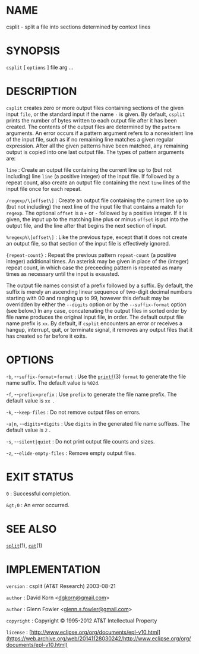 # NAME

csplit - split a file into sections determined by context lines

# SYNOPSIS

`csplit` \[ `options` \] file arg ...

# DESCRIPTION

`csplit` creates zero or more output files containing sections of the
given input `file`, or the standard input if the name `-` is given. By
default, `csplit` prints the number of bytes written to each output
file after it has been created.
The contents of the output files are determined by the `pattern`
arguments. An error occurs if a pattern argument refers to a nonexistent
line of the input file, such as if no remaining line matches a given
regular expression. After all the given patterns have been matched, any
remaining output is copied into one last output file. The types of
pattern arguments are:

`line`
: Create an output file containing the current line up to (but
    not including) line `line` (a positive integer) of the input file.
    If followed by a repeat count, also create an output file containing
    the next `line` lines of the input file once for each repeat.

`/regexp/\[offset\]`
:   Create an output file containing the current line up to (but
    not including) the next line of the input file that contains a match
    for `regexp`. The optional `offset` is a `+` or `-` followed by
    a positive integer. If it is given, the input up to the matching
    line plus or minus `offset` is put into the output file, and the
    line after that begins the next section of input.

`%regexp%\[offset\]`
:   Like the previous type, except that it does not create an output
    file, so that section of the input file is effectively ignored.

`{repeat-count}`
:   Repeat the previous pattern `repeat-count` (a positive integer)
    additional times. An asterisk may be given in place of the (integer)
    repeat count, in which case the preceeding pattern is repeated as
    many times as necessary until the input is exausted.

The output file names consist of a prefix followed by a suffix. By
default, the suffix is merely an ascending linear sequence of two-digit
decimal numbers starting with 00 and ranging up to 99, however this
default may be overridden by either the `--digits` option or by the
`--suffix-format` option (see below.) In any case, concatenating the
output files in sorted order by file name produces the original input
file, in order. The default output file name prefix is `xx`.
By default, if `csplit` encounters an error or receives a hangup,
interrupt, quit, or terminate signal, it removes any output files that
it has created so far before it exits.

# OPTIONS

-`b`, --`suffix-format`=`format`
:   Use the
    [`printf`](/web/20141128030242/http://www2.research.att.com/~astopen/man/man3/printf.html)(3)
    `format` to generate the file name suffix. The default value is
    ``%02d``.

-`f`, --`prefix`=`prefix`
:   Use `prefix` to generate the file name prefix. The default value is
    ``xx ``.

-`k`, --`keep-files`
:   Do not remove output files on errors.

-`a|n`, --`digits`=`digits`
:   Use `digits` in the generated file name suffixes. The default value
    is `2` .

-`s`, --`silent|quiet`
:   Do not print output file counts and sizes.

-`z`, --`elide-empty-files`
:   Remove empty output files.

# EXIT STATUS

`0`
: Successful completion.

`&gt;0`
:   An error occurred.

# SEE ALSO

[`split`](/web/20141128030242/http://www2.research.att.com/~astopen/man/man1/split.html)(1),
[`cat`](/web/20141128030242/http://www2.research.att.com/~astopen/man/man1/cat.html)(1)

# IMPLEMENTATION

`version`
:   csplit (AT&T Research) 2003-08-21

`author`
:   David Korn
    &lt;[dgkorn@gmail.com](https://web.archive.org/web/20141128030242/mailto:dgkorn@gmail.com)&gt;

`author`
:   Glenn Fowler
    &lt;[glenn.s.fowler@gmail.com](https://web.archive.org/web/20141128030242/mailto:glenn.s.fowler@gmail.com)&gt;

`copyright`
:   Copyright © 1995-2012 AT&T Intellectual Property

`license`
:   [http://www.eclipse.org/org/documents/epl-v10.html](https://web.archive.org/web/20141128030242/http://www.eclipse.org/org/documents/epl-v10.html)


